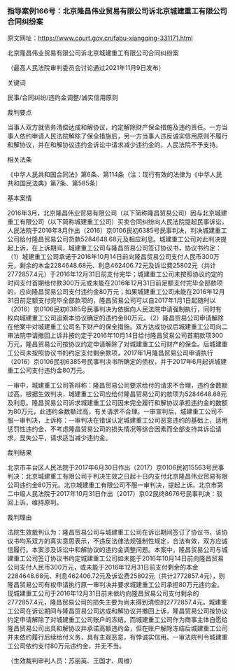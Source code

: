 ### 指导案例166号：北京隆昌伟业贸易有限公司诉北京城建重工有限公司合同纠纷案
原文网址：https://www.court.gov.cn/fabu-xiangqing-331171.html

北京隆昌伟业贸易有限公司诉北京城建重工有限公司合同纠纷案

（最高人民法院审判委员会讨论通过2021年11月9日发布）

关键词

民事/合同纠纷/违约金调整/诚实信用原则

裁判要点

当事人双方就债务清偿达成和解协议，约定解除财产保全措施及违约责任。一方当事人依约申请人民法院解除了保全措施后，另一方当事人违反诚实信用原则不履行和解协议，并在和解协议违约金诉讼中请求减少违约金的，人民法院不予支持。

相关法条

《中华人民共和国合同法》第6条、第114条（注：现行有效的法律为《中华人民共和国民法典》第7条、第585条）

基本案情

2016年3月，北京隆昌伟业贸易有限公司（以下简称隆昌贸易公司）因与北京城建重工有限公司（以下简称城建重工公司）买卖合同纠纷向人民法院提起民事诉讼，人民法院于2016年8月作出（2016）京0106民初6385号民事判决，判决城建重工公司给付隆昌贸易公司货款5284648.68元及相应利息。城建重工公司对此判决提起上诉，在上诉期间，城建重工公司与隆昌贸易公司签订协议书，协议书约定：（1）城建重工公司承诺于2016年10月14日前向隆昌贸易公司支付人民币300万元，剩余的本金2284648.68元、利息462406.72元及诉讼费25802元（共计2772857.4元）于2016年12月31日前支付完毕；城建重工公司未按照协议约定的时间支付首期给付款300万元或未能在2016年12月31日前足额支付完毕全部款项的，应向隆昌贸易公司支付违约金80万元；如果城建重工公司未能在2016年12月31日前足额支付完毕全部款项的，隆昌贸易公司可以自2017年1月1日起随时以（2016）京0106民初6385号民事判决为依据向人民法院申请强制执行，同时有权向城建重工公司追索本协议确定的违约金80万元。（2）隆昌贸易公司申请解除在他案中对城建重工公司名下财产的保全措施。双方达成协议后城建重工公司向二审法院申请撤回上诉并按约定于2016年10月14日给付隆昌贸易公司首期款项300万元，隆昌贸易公司按协议约定申请解除了对城建重工公司财产的保全。后城建重工公司未按照协议书的约定支付剩余款项，2017年1月隆昌贸易公司申请执行（2016）京0106民初6385号民事判决书所确定的债权，并于2017年6月起诉城建重工公司支付违约金80万元。

一审中，城建重工公司答辩称：隆昌贸易公司要求给付的请求不合理，违约金数额过高。根据生效判决，城建重工公司应给付隆昌贸易公司的款项为5284648.68元及利息。隆昌贸易公司诉求城建重工公司因未完全履行和解协议承担违约金的数额为80万元，此违约金数额过高，有关请求不合理。一审宣判后，城建重工公司不服一审判决，上诉称：一审判决在错误认定城建重工公司恶意违约的基础上，适用惩罚性违约金，不考虑隆昌贸易公司的损失情况等综合因素而全部支持其诉讼请求，显失公平，请求适当减少违约金。

裁判结果

北京市丰台区人民法院于2017年6月30日作出（2017）京0106民初15563号民事判决：北京城建重工有限公司于判决生效之日起十日内支付北京隆昌伟业贸易有限公司违约金80万元。北京城建重工有限公司不服一审判决，提起上诉。北京市第二中级人民法院于2017年10月31日作出（2017）京02民终8676号民事判决：驳回上诉，维持原判。

裁判理由

法院生效裁判认为：隆昌贸易公司与城建重工公司在诉讼期间签订了协议书，该协议书均系双方的真实意思表示，不违反法律法规强制性规定，合法有效，双方应诚信履行。本案涉及诉讼中和解协议的违约金调整问题。本案中，隆昌贸易公司与城建重工公司签订协议书约定城建重工公司如未能于2016年10月14日前向隆昌贸易公司支付人民币300万元，或未能于2016年12月31日前支付剩余的本金2284648.68元、利息462406.72元及诉讼费25802元（共计2772857.4元），则隆昌贸易公司有权申请执行原一审判决并要求城建重工公司承担80万元违约金。现城建重工公司于2016年12月31日前未依约向隆昌贸易公司支付剩余的2772857.4元，隆昌贸易公司的损失主要为尚未得到清偿的2772857.4元。城建重工公司在诉讼期间与隆昌贸易公司达成和解协议并撤回上诉，隆昌贸易公司按协议约定申请解除了对城建重工公司账户的冻结。而城建重工公司作为商事主体自愿给隆昌贸易公司出具和解协议并承诺高额违约金，但在账户解除冻结后城建重工公司并未依约履行后续给付义务，具有主观恶意，有悖诚实信用。一审法院判令城建重工公司依约支付80万元违约金，并无不当。

（生效裁判审判人员：苏丽英、王国才、周维）
